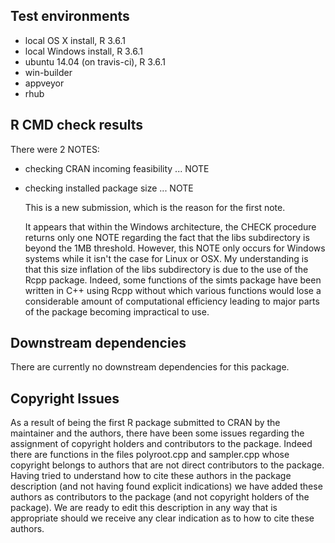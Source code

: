 ## Test environments

* local OS X install, R 3.6.1
* local Windows install, R 3.6.1
* ubuntu 14.04 (on travis-ci), R 3.6.1
* win-builder
* appveyor
* rhub


## R CMD check results

There were 2 NOTES:

* checking CRAN incoming feasibility ... NOTE
* checking installed package size ... NOTE

  This is a new submission, which is the reason for the first note.
  
  It appears that within the Windows architecture, the CHECK procedure returns only one NOTE regarding the fact that the libs subdirectory is beyond the 1MB threshold. However, this NOTE only occurs for Windows systems while it isn't the case for Linux or OSX. My understanding is that this size inflation of the libs subdirectory is due to the use of the Rcpp package. Indeed, some functions of the simts package have been written in C++ using Rcpp without which various functions would lose a considerable amount of computational efficiency leading to major parts of the package becoming impractical to use.


## Downstream dependencies

There are currently no downstream dependencies for this package.


## Copyright Issues

As a result of being the first R package submitted to CRAN by the maintainer and the authors, there have been some issues regarding the assignment of copyright holders and contributors to the package. Indeed there are functions in the files polyroot.cpp and sampler.cpp whose copyright belongs to authors that are not direct contributors to the package. Having tried to understand how to cite these authors in the package description (and not having found explicit indications) we have added these authors as contributors to the package (and not copyright holders of the package). We are ready to edit this description in any way that is appropriate should we receive any clear indication as to how to cite these authors.